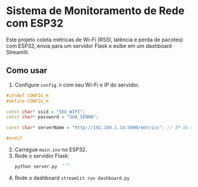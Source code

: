 # Sistema de Monitoramento de Rede com ESP32

Este projeto coleta métricas de Wi-Fi (RSSI, latência e perda de pacotes) com ESP32, envia para um servidor Flask e exibe em um dashboard Streamlit.

## Como usar

1. Configure `config.h` com seu Wi-Fi e IP do servidor.

```c++
#ifndef CONFIG_H
#define CONFIG_H

const char* ssid = "SEU_WIFI";
const char* password = "SUA_SENHA";

const char* serverName = "http://192.168.1.14:5000/metrics"; // IP do servidor Flask

#endif
```


2. Carregue `main.ino` no ESP32.
3. Rode o servidor Flask:
   ```bash
   python server.py  ```

4. Rode o dashboard
  ```streamlit run dashboard.py```

